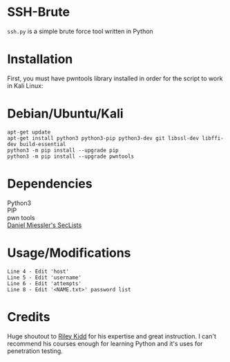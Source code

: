 # SSH-Brute

`ssh.py` is a simple brute force tool written in Python

# Installation

First, you must have pwntools library installed in order for the script to work in Kali Linux:

# Debian/Ubuntu/Kali

   `apt-get update`  
   `apt-get install python3 python3-pip python3-dev git libssl-dev libffi-dev build-essential`  
   `python3 -m pip install --upgrade pip`  
   `python3 -m pip install --upgrade pwntools`  

# Dependencies

   Python3  
   PIP  
   pwn tools  
   [Daniel Miessler's SecLists](https://github.com/danielmiessler/SecLists)
    
# Usage/Modifications

    Line 4 - Edit 'host'  
    Line 5 - Edit 'username'  
    Line 6 - Edit 'attempts'
    Line 8 - Edit '<NAME.txt>' password list
    
# Credits

Huge shoutout to [Riley Kidd](https://twitter.com/247CTF) for his expertise and great instruction. I can't recommend his courses enough for learning Python and it's uses for penetration testing.
